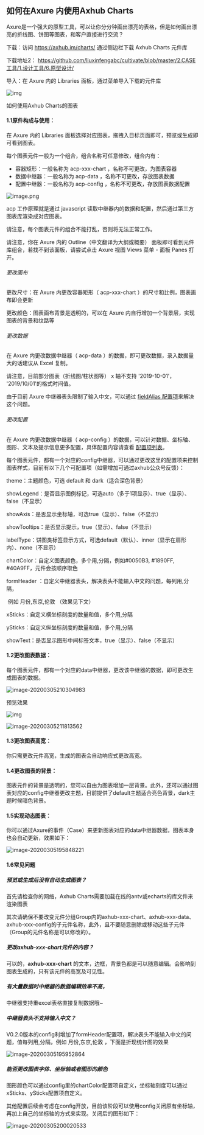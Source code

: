 

## 如何在Axure 内使用Axhub Charts



Axure是一个强大的原型工具，可以让你分分钟画出漂亮的表格，但是如何画出漂亮的折线图、饼图等图表，和客户直接进行交流？



下载：访问 https://axhub.im/charts/ 通过侧边栏下载 Axhub Charts 元件库

下载地址2： https://github.com/liuxinfengabc/cultivate/blob/master/2.CASE工具/1.设计工具/6.原型设计/



导入：在 Axure 内的 Libraries 面板，通过菜单导入下载的元件库





![img](Axure使用Axhub画图表.assets/u3.png)

如何使用Axhub Charts的图表

#### **1.1原件构成与使用：**

在 Axure 内的 Libraries 面板选择对应图表，拖拽入目标页面即可，预览或生成即可看到图表。

每个图表元件一般为一个组合，组合名称可任意修改，组合内有：

- 容器矩形：一般名称为 acp-xxx-chart ，名称不可更改，为图表容器
- 数据中继器：一般名称为 acp-data ，名称不可更改，存放图表数据
- 配置中继器：一般名称为 acp-config ，名称不可更改，存放图表数据配置



![image.png](Axure使用Axhub画图表.assets/1569252379002-4f54cccf-ea54-40d0-b415-920516d00083.png)



acp 工作原理就是通过 javascript 读取中继器内的数据和配置，然后通过第三方图表库渲染成对应图表。

请注意，每个图表元件的组合不能打乱，否则将无法正常工作。

请注意，你在 Axure 内的 Outline（中文翻译为大纲或概要） 面板即可看到元件库组合，若找不到该面板，请尝试点击 Axure 视图 Views 菜单 - 面板 Panes 打开。



###### 更改画布

更改尺寸：在 Axure 内更改容器矩形（ acp-xxx-chart ）的尺寸和比例，图表画布即会更新

更改颜色：图表画布背景是透明的，可以在 Axure 内自行增加一个背景层，实现图表的背景和纹路等

###### 更改数据

在 Axure 内更改数据中继器（ acp-data ）的数据，即可更改数据，录入数据量大的话建议从 Excel 复制。

请注意，目前部分图表（折线图/柱状图等） x 轴不支持 '2019-10-01'， '2019/10/01'的格式时间值。

由于目前 Axure 中继器表头限制了输入中文，可以通过 [fieldAlias 配置项](https://www.yuque.com/books/share/9d8112e1-5edf-4fd0-a435-ba151986c336/gu3drv)来解决这个问题。

###### 更改配置

在 Axure 内更改数据中继器（ acp-config ）的数据，可以针对数据、坐标轴、图形、文本及提示信息更多配置，具体配置内容请查看 [配置项列表](https://www.yuque.com/books/share/9d8112e1-5edf-4fd0-a435-ba151986c336/gu3drv)。

每个图表元件，都有一个对应的config中继器，可以通过更改这里的配置项来控制图表样式，目前有以下几个可配置项（如需增加可通过axhub公众号反馈）：

theme：主题颜色，可选 default 和 dark（适合深色背景）

showLegend：是否显示图例标记，可选auto（多于1项显示）、true（显示）、false（不显示）

showAxis：是否显示坐标轴，可选true（显示）、false（不显示）

showTooltips：是否显示提示，true（显示）、false（不显示）

labelType：饼图类标签显示方式，可选default（默认）、inner（显示在扇形内）、none（不显示）

chartColor：自定义图表颜色，多个用,分隔，例如#0050B3, #1890FF, #40A9FF，元件会按顺序取色

formHeader ：自定义中继器表头，解决表头不能输入中文的问题，每列用,分隔，

​              例如 月份,东京,伦敦 （效果见下文）

xSticks：自定义横坐标刻度的数量和值，多个用,分隔

ySticks：自定义纵坐标刻度的数量和值，多个用,分隔

showText：是否显示图形中间标签文本，true（显示）、false（不显示）







#### **1.2更改图表数据：**

每个图表元件，都有一个对应的data中继器，更改该中继器的数据，即可更改生成图表的数据。

![image-20200305210304983](Axure使用Axhub画图表.assets/image-20200305210304983.png)

预览效果

![img](Axure使用Axhub画图表.assets/AI]WYI}D0V405TXZPJ$]]II.png)



![image-20200305211813562](Axure使用Axhub画图表.assets/image-20200305211813562.png)



#### **1.3更改图表高宽：**

你只需更改元件高宽，生成的图表会自动响应式更改高宽。



#### **1.4更改图表的背景：**

图表元件的背景是透明的，您可以自由为图表增加一层背景。此外，还可以通过图表对应的config中继器更改主题，目前提供了default主题适合亮色背景，dark主题时候暗色背景。



#### **1.5实现动态图表：**

你可以通过Axure的事件（Case）来更新图表对应的data中继器数据，图表本身也会自动更新，效果如下：

![image-20200305195848221](Axure使用Axhub画图表.assets/image-20200305195848221.png)

#### 1.6常见问题

##### **预览或生成后没有自动生成图表？**

首先请检查你的网络，Axhub Charts需要加载在线的antv或echarts的库文件来渲染图表

其次请确保不要改变元件分组Group内的axhub-xxx-chart、axhub-xxx-data、axhub-xxx-config的子元件名称，此外，且不要随意删除或移动这些子元件（Group的元件名称是可以修改的）。



##### **更改axhub-xxx-chart元件的内容？**

可以的，**axhub-xxx-chart** 的文本，边框，背景色都是可以随意编辑。会影响到图表生成的，只有该元件的高宽及可见性。



##### **有大量数据时中继器的数据编辑效率不高，**

中继器支持重excel表格直接复制数据哦~



##### **中继器表头不支持输入中文？**

V0.2.0版本的config利增加了formHeader配置项，解决表头不能输入中文的问题，值每列用,分隔，例如 月份,东京,伦敦 ，下面是折现统计图的效果

![image-20200305195952864](Axure使用Axhub画图表.assets/image-20200305195952864.png)



##### **能否更改图表字体、坐标轴或者图形的颜色**

图形颜色可以通过config里的chartColor配置项自定义，坐标轴刻度可以通过xSticks、ySticks配置项自定义。

其他配置后续会考虑在config开放，目前该阶段可以使用config关闭原有坐标轴，再加上自己的坐标轴的方式来实现。关闭后的图形如下：



![image-20200305200020533](Axure使用Axhub画图表.assets/image-20200305200020533.png)

